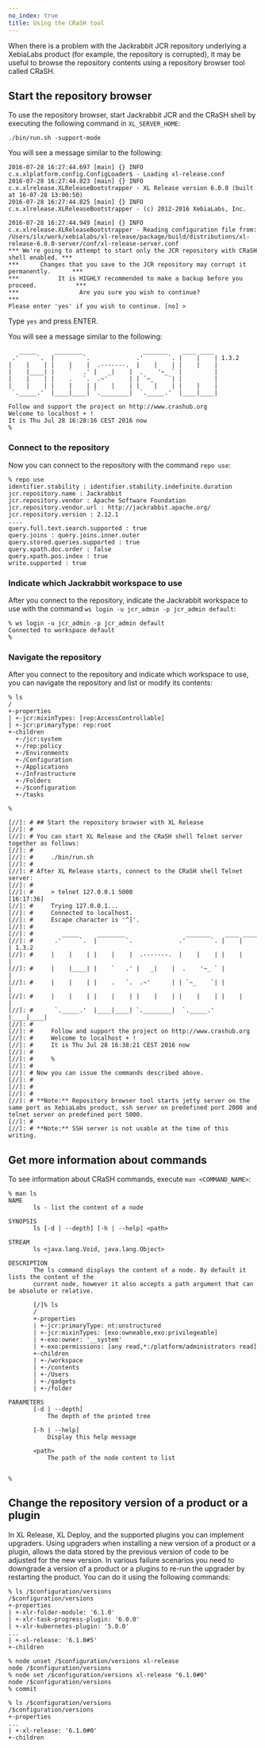 ```yaml
---
no_index: true
title: Using the CRaSH tool
---
```


When there is a problem with the Jackrabbit JCR repository underlying a XebiaLabs product (for example, the repository is corrupted), it may be useful to browse the repository contents using a repository browser tool called CRaSH.

## Start the repository browser

To use the repository browser, start Jackrabbit JCR and the CRaSH shell by executing the following command in `XL_SERVER_HOME`:

    ./bin/run.sh -support-mode

You will see a message similar to the following:

    2016-07-28 16:27:44.697 [main] {} INFO  c.x.xlplatform.config.ConfigLoader$ - Loading xl-release.conf
    2016-07-28 16:27:44.823 [main] {} INFO  c.x.xlrelease.XLReleaseBootstrapper - XL Release version 6.0.0 (built at 16-07-28 13:00:50)
    2016-07-28 16:27:44.825 [main] {} INFO  c.x.xlrelease.XLReleaseBootstrapper - (c) 2012-2016 XebiaLabs, Inc.

    2016-07-28 16:27:44.949 [main] {} INFO  c.x.xlrelease.XLReleaseBootstrapper - Reading configuration file from: /Users/ilx/work/xebialabs/xl-release/package/build/distributions/xl-release-6.0.0-server/conf/xl-release-server.conf
    *** We're going to attempt to start only the JCR repository with CRaSH shell enabled. ***
    ***      Changes that you save to the JCR repository may corrupt it permanently.      ***
    ***           It is HIGHLY recommended to make a backup before you proceed.           ***
    ***                 Are you sure you wish to continue?                                ***
    Please enter 'yes' if you wish to continue. [no] >

Type `yes` and press ENTER.

You will see a message similar to the following:

       _____     ________                 _______    ____ ____
     .'     `.  |        `.             .'       `. |    |    | 1.3.2
    |    |    | |    |    |  .-------.  |    |    | |    |    |
    |    |____| |    `   .' |   _|    |  .    '~_ ` |         |
    |    |    | |    .   `.  .~'      | | `~_    `| |         |
    |    |    | |    |    | |    |    | |    |    | |    |    |
     `._____.'  |____|____| `.________|  `._____.'  |____|____|

    Follow and support the project on http://www.crashub.org
    Welcome to localhost + !
    It is Thu Jul 28 16:28:16 CEST 2016 now
    %

### Connect to the repository

Now you can connect to the repository with the command `repo use`:

    % repo use
    identifier.stability : identifier.stability.indefinite.duration
    jcr.repository.name : Jackrabbit
    jcr.repository.vendor : Apache Software Foundation
    jcr.repository.vendor.url : http://jackrabbit.apache.org/
    jcr.repository.version : 2.12.1
    ....
    query.full.text.search.supported : true
    query.joins : query.joins.inner.outer
    query.stored.queries.supported : true
    query.xpath.doc.order : false
    query.xpath.pos.index : true
    write.supported : true

### Indicate which Jackrabbit workspace to use

After you connect to the repository, indicate the Jackrabbit workspace to use with the command `ws login -u jcr_admin -p jcr_admin default`:

    % ws login -u jcr_admin -p jcr_admin default
    Connected to workspace default
    %

### Navigate the repository

After you connect to the repository and indicate which workspace to use, you can navigate the repository and list or modify its contents:

    % ls
    /
    +-properties
    | +-jcr:mixinTypes: [rep:AccessControllable]
    | +-jcr:primaryType: rep:root
    +-children
      +-/jcr:system
      +-/rep:policy
      +-/Environments
      +-/Configuration
      +-/Applications
      +-/Infrastructure
      +-/Folders
      +-/$configuration
      +-/tasks

    %

    [//]: # ## Start the repository browser with XL Release
    [//]: #
    [//]: # You can start XL Release and the CRaSH shell Telnet server together as follows:
    [//]: #
    [//]: #     ./bin/run.sh
    [//]: #
    [//]: # After XL Release starts, connect to the CRaSH shell Telnet server:
    [//]: #
    [//]: #     > telnet 127.0.0.1 5000                                                                                                                                                                                                                       [16:17:36]
    [//]: #     Trying 127.0.0.1...
    [//]: #     Connected to localhost.
    [//]: #     Escape character is '^]'.
    [//]: #
    [//]: #        _____     ________                 _______    ____ ____
    [//]: #      .'     `.  |        `.             .'       `. |    |    | 1.3.2
    [//]: #     |    |    | |    |    |  .-------.  |    |    | |    |    |
    [//]: #     |    |____| |    `   .' |   _|    |  .    '~_ ` |         |
    [//]: #     |    |    | |    .   `.  .~'      | | `~_    `| |         |
    [//]: #     |    |    | |    |    | |    |    | |    |    | |    |    |
    [//]: #      `._____.'  |____|____| `.________|  `._____.'  |____|____|
    [//]: #
    [//]: #     Follow and support the project on http://www.crashub.org
    [//]: #     Welcome to localhost + !
    [//]: #     It is Thu Jul 28 16:38:21 CEST 2016 now
    [//]: #
    [//]: #     %
    [//]: #
    [//]: # Now you can issue the commands described above.
    [//]: #
    [//]: #
    [//]: #
    [//]: # **Note:** Repository browser tool starts jetty server on the same port as XebiaLabs product, ssh server on predefined port 2000 and telnet server on predefined port 5000.
    [//]: #
    [//]: # **Note:** SSH server is not usable at the time of this writing.

## Get more information about commands

To see information about CRaSH commands, execute `man <COMMAND_NAME>`:

    % man ls
    NAME
           ls - list the content of a node

    SYNOPSIS
           ls [-d | --depth] [-h | --help] <path>

    STREAM
           ls <java.lang.Void, java.lang.Object>

    DESCRIPTION
           The ls command displays the content of a node. By default it lists the content of the
           current node, however it also accepts a path argument that can be absolute or relative.

           [/]% ls
           /
           +-properties
           | +-jcr:primaryType: nt:unstructured
           | +-jcr:mixinTypes: [exo:owneable,exo:privilegeable]
           | +-exo:owner: '__system'
           | +-exo:permissions: [any read,*:/platform/administrators read]
           +-children
           | +-/workspace
           | +-/contents
           | +-/Users
           | +-/gadgets
           | +-/folder

    PARAMETERS
           [-d | --depth]
               The depth of the printed tree

           [-h | --help]
               Display this help message

           <path>
               The path of the node content to list


    %

## Change the repository version of a product or a plugin

In XL Release, XL Deploy, and the supported plugins you can implement upgraders. Using upgraders when installing a new version of a product or a plugin, allows the data stored by the previous version of code to be adjusted for the new version. In various failure scenarios you need to downgrade a version of a product or a plugins to re-run the upgrader by restarting the product. You can do it using the following commands:

	% ls /$configuration/versions
	/$configuration/versions
	+-properties
	| +-xlr-folder-module: '6.1.0'
	| +-xlr-task-progress-plugin: '6.0.0'
	| +-xlr-kubernetes-plugin: '5.0.0'
	...
	| +-xl-release: '6.1.0#5'
	+-children

	% node unset /$configuration/versions xl-release
	node /$configuration/versions
	% node set /$configuration/versions xl-release "6.1.0#0"
	node /$configuration/versions
	% commit

	% ls /$configuration/versions
	/$configuration/versions
	+-properties
	...
	| +-xl-release: '6.1.0#0'
	+-children
